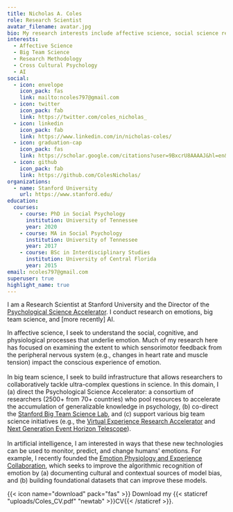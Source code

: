 ```yaml
---
title: Nicholas A. Coles
role: Research Scientist
avatar_filename: avatar.jpg
bio: My research interests include affective science, social science research methodology, and AI.
interests:
  - Affective Science
  - Big Team Science
  - Research Methodology
  - Cross Cultural Psychology
  - AI
social:
  - icon: envelope
    icon_pack: fas
    link: mailto:ncoles797@gmail.com
  - icon: twitter
    icon_pack: fab
    link: https://twitter.com/coles_nicholas_
  - icon: linkedin
    icon_pack: fab
    link: https://www.linkedin.com/in/nicholas-coles/
  - icon: graduation-cap
    icon_pack: fas
    link: https://scholar.google.com/citations?user=9BxcrU8AAAAJ&hl=en&oi=ao
  - icon: github
    icon_pack: fab
    link: https://github.com/ColesNicholas/
organizations:
  - name: Stanford University
    url: https://www.stanford.edu/
education:
  courses:
    - course: PhD in Social Psychology
      institution: University of Tennessee
      year: 2020
    - course: MA in Social Psychology
      institution: University of Tennessee
      year: 2017
    - course: BSc in Interdisciplinary Studies
      institution: University of Central Florida
      year: 2015
email: ncoles797@gmail.com
superuser: true
highlight_name: true
---
```

I am a Research Scientist at Stanford University and the Director of the [Psychological Science Accelerator](https://psysciacc.org/). I conduct research on emotions, big team science, and [more recently] AI.

In affective science, I seek to understand the social, cognitive, and physiological processes that underlie emotion. Much of my research here has focused on examining the extent to which sensorimotor feedback from the peripheral nervous system (e.g., changes in heart rate and muscle tension) impact the conscious experience of emotion.\
\
In big team science, I seek to build infrastructure that allows researchers to collaboratively tackle ultra-complex questions in science. In this domain, I (a) direct the Psychological Science Accelerator: a consortium of researchers (2500+ from 70+ countries) who pool resources to accelerate the accumulation of generalizable knowledge in psychology, (b) co-direct the [Stanford Big Team Science Lab](https://bigteamsciencelab.github.io/), and (c) support various big team science initiatives (e.g., the [Virtual Experience Research Accelerator](https://sreal.ucf.edu/wp-content/uploads/2022/03/vera_summary.pdf) and [Next Generation Event Horizon Telescope](https://www.ngeht.org/)).\
\
In artificial intelligence, I am interested in ways that these new technologies can be used to monitor, predict, and change humans' emotions. For example, I recently founded the [Emotion Physiology and Experience Collaboration](https://epic-collab.github.io/), which seeks to improve the algorithmic recognition of emotion by (a) documenting cultural and contextual sources of model bias, and (b) building foundational datasets that can improve these models.

{{< icon name="download" pack="fas" >}} Download my {{< staticref "uploads/Coles_CV.pdf" "newtab" >}}CV{{< /staticref >}}.